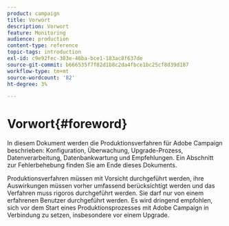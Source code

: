 ```yaml
---
product: campaign
title: Vorwort
description: Vorwort
feature: Monitoring
audience: production
content-type: reference
topic-tags: introduction
exl-id: c9e92fec-383e-46ba-bce1-183ac8f637de
source-git-commit: b666535f7f82d1b8c2da4fbce1bc25cf8d39d187
workflow-type: tm+mt
source-wordcount: '82'
ht-degree: 3%

---
```


# Vorwort{#foreword}



In diesem Dokument werden die Produktionsverfahren für Adobe Campaign beschrieben: Konfiguration, Überwachung, Upgrade-Prozess, Datenverarbeitung, Datenbankwartung und Empfehlungen. Ein Abschnitt zur Fehlerbehebung finden Sie am Ende dieses Dokuments.

Produktionsverfahren müssen mit Vorsicht durchgeführt werden, ihre Auswirkungen müssen vorher umfassend berücksichtigt werden und das Verfahren muss rigoros durchgeführt werden. Sie darf nur von einem erfahrenen Benutzer durchgeführt werden. Es wird dringend empfohlen, sich vor dem Start eines Produktionsprozesses mit Adobe Campaign in Verbindung zu setzen, insbesondere vor einem Upgrade.

